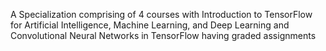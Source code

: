 A Specialization comprising of 4 courses with Introduction to TensorFlow for Artificial Intelligence, Machine Learning, and Deep Learning and Convolutional Neural Networks in TensorFlow having graded assignments
